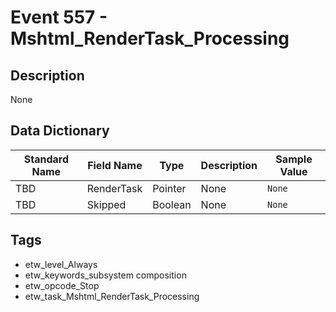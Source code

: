 # Event 557 - Mshtml_RenderTask_Processing

## Description
None

## Data Dictionary
|Standard Name|Field Name|Type|Description|Sample Value|
|---|---|---|---|---|
|TBD|RenderTask|Pointer|None|`None`|
|TBD|Skipped|Boolean|None|`None`|

## Tags
* etw_level_Always
* etw_keywords_subsystem composition
* etw_opcode_Stop
* etw_task_Mshtml_RenderTask_Processing